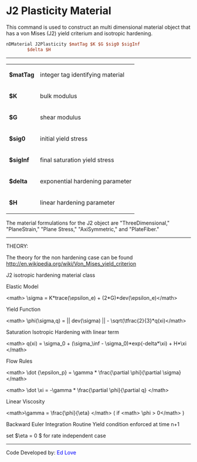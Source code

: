 # J2 Plasticity Material

<p>This command is used to construct an multi dimensional material
object that has a von Mises (J2) yield criterium and isotropic
hardening.</p>

```tcl
nDMaterial J2Plasticity $matTag $K $G $sig0 $sigInf
        $delta $H
```
<hr />
<table>
<tbody>
<tr class="odd">
<td><p><strong>$matTag</strong></p></td>
<td><p>integer tag identifying material</p></td>
</tr>
<tr class="even">
<td><p><strong>$K</strong></p></td>
<td><p>bulk modulus</p></td>
</tr>
<tr class="odd">
<td><p><strong>$G</strong></p></td>
<td><p>shear modulus</p></td>
</tr>
<tr class="even">
<td><p><strong>$sig0</strong></p></td>
<td><p>initial yield stress</p></td>
</tr>
<tr class="odd">
<td><p><strong>$sigInf</strong></p></td>
<td><p>final saturation yield stress</p></td>
</tr>
<tr class="even">
<td><p><strong>$delta</strong></p></td>
<td><p>exponential hardening parameter</p></td>
</tr>
<tr class="odd">
<td><p><strong>$H</strong></p></td>
<td><p>linear hardening parameter</p></td>
</tr>
</tbody>
</table>
<p>The material formulations for the J2 object are "ThreeDimensional,"
"PlaneStrain," "Plane Stress," "AxiSymmetric," and "PlateFiber."</p>
<hr />
<p>THEORY:</p>
<p>The theory for the non hardening case can be found <a
href="http://en.wikipedia.org/wiki/Von_Mises_yield_criterion"
title="wikilink">http://en.wikipedia.org/wiki/Von_Mises_yield_criterion</a></p>
<p>J2 isotropic hardening material class</p>
<p>Elastic Model</p>
<p>&lt;math&gt; \sigma = K*trace(\epsilon_e) +
(2*G)*dev(\epsilon_e)&lt;/math&gt;</p>
<p>Yield Function</p>
<p>&lt;math&gt; \phi(\sigma,q) = || dev(\sigma) || -
\sqrt(\tfrac{2}{3}*q(xi)&lt;/math&gt;</p>
<p>Saturation Isotropic Hardening with linear term</p>
<p>&lt;math&gt; q(xi) = \sigma_0 + (\sigma_\inf -
\sigma_0)*exp(-delta*\xi) + H*\xi &lt;/math&gt;</p>
<p>Flow Rules</p>
<p>&lt;math&gt; \dot {\epsilon_p} = \gamma * \frac{\partial
\phi}{\partial \sigma} &lt;/math&gt;</p>
<p>&lt;math&gt; \dot \xi = -\gamma * \frac{\partial \phi}{\partial q}
&lt;/math&gt;</p>
<p>Linear Viscosity</p>
<p>&lt;math&gt;\gamma = \frac{\phi}{\eta} &lt;/math&gt; ( if
&lt;math&gt; \phi &gt; 0&lt;/math&gt; )</p>
<p>Backward Euler Integration Routine Yield condition enforced at time
n+1</p>
<p>set $\eta = 0 $ for rate independent case</p>
<hr />
<p>Code Developed by: <span style="color:blue"> Ed Love
</span></p>
